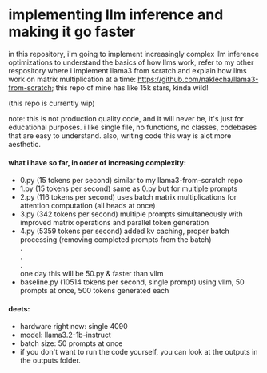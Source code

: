 # implementing llm inference and making it go faster
in this repository, i'm going to implement increasingly complex llm inference optimizations
to understand the basics of how llms work, refer to my other respository where i implement llama3 from scratch and explain how llms work on matrix multiplication at a time:
https://github.com/naklecha/llama3-from-scratch; this repo of mine has like 15k stars, kinda wild!

(this repo is currently wip)

note: this is not production quality code, and it will never be, it's just for educational purposes. i like single file, no functions, no classes, codebases that are easy to understand. also, writing code this way is alot more aesthetic.

#### what i have so far, in order of increasing complexity:
- 0.py (15 tokens per second) similar to my llama3-from-scratch repo
- 1.py (15 tokens per second) same as 0.py but for multiple prompts
- 2.py (116 tokens per second) uses batch matrix multiplications for attention computation (all heads at once)
- 3.py (342 tokens per second) multiple prompts simultaneously with improved matrix operations and parallel token generation
- 4.py (5359 tokens per second) added kv caching, proper batch processing (removing completed prompts from the batch)
<br>.
<br>.
<br>.<br>
one day this will be 50.py & faster than vllm
- baseline.py (10514 tokens per second, single prompt) using vllm, 50 prompts at once, 500 tokens generated each

#### deets:
- hardware right now: single 4090
- model: llama3.2-1b-instruct
- batch size: 50 prompts at once
- if you don't want to run the code yourself, you can look at the outputs in the outputs folder.

